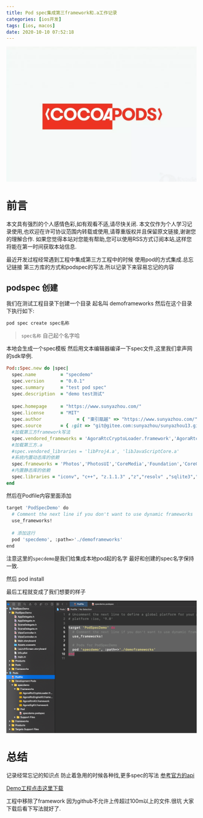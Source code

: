 ```yaml
---
title: Pod spec集成第三framework和.a工作记录
categories: [ios开发]
tags: [ios, macos]
date: 2020-10-10 07:52:18
---
```


![](/assets/images/20201010PodSpec/cocoapods.png)

# 前言

本文具有强烈的个人感情色彩,如有观看不适,请尽快关闭. 本文仅作为个人学习记录使用,也欢迎在许可协议范围内转载或使用,请尊重版权并且保留原文链接,谢谢您的理解合作. 如果您觉得本站对您能有帮助,您可以使用RSS方式订阅本站,这样您将能在第一时间获取本站信息.


最近开发过程经常遇到工程中集成第三方工程中的时候 使用pod的方式集成.总忘记链接 第三方库的方式和podspec的写法.所以记录下来容易忘记的内容


## podspec 创建

我们在测试工程目录下创建一个目录 起名叫 demoframeworks 然后在这个目录下执行如下:

``` sh
pod spec create spec名称
```
> `spec名称` 自己起个名字哈

本地会生成一个spec模板
然后用文本编辑器编译一下spec文件,这里我们拿声网的sdk举例.

``` ruby
Pod::Spec.new do |spec|
  spec.name         = "specdemo"
  spec.version      = "0.0.1"
  spec.summary      = "test pod spec"
  spec.description  = "demo test测试"

  spec.homepage     = "https://www.sunyazhou.com/"
  spec.license      = "MIT"
  spec.author             = { "東引甌越" => "https://www.sunyazhou.com/" }
  spec.source       = { :git => "git@gitee.com:sunyazhou/sunyazhou13.github.io-images.git"}
  #加载第三方framework写法
  spec.vendored_frameworks = 'AgoraRtcCryptoLoader.framework','AgoraRtcEngineKit.framework','AgoraRtmKit.framework','AgoraSigKit.framework'
  #加载第三方.a
  #spec.vendored_libraries = 'libProj4.a', 'libJavaScriptCore.a'
  #系统内置动态库的依赖
  spec.frameworks = 'Photos','PhotosUI','CoreMedia','Foundation','CoreGraphics','CoreMotion','QuartzCore','MobileCoreServices','Security','CoreText','VideoToolbox','CoreTelephony','AudioToolbox','SystemConfiguration','AVFoundation', 'CoreLocation','AdSupport','OpenGLES','CoreML'
  #内置静态库的依赖
  spec.libraries = "iconv", "c++", "z.1.1.3" ,"z","resolv" ,"sqlite3","icucore","z.1.2.5"  
end

```
然后在Podfile内容里面添加

``` sh
target 'PodSpecDemo' do
  # Comment the next line if you don't want to use dynamic frameworks
  use_frameworks!

  # 添加这行
  pod 'specdemo', :path=>'./demoframeworks'
end
```

注意这里的`specdemo`是我们给集成本地pod起的名字 最好和创建的spec名字保持一致.

然后 pod install

最后工程就变成了我们想要的样子

![](/assets/images/20201010PodSpec/cocoapods1.png)


# 总结

记录经常忘记的知识点 防止着急用的时候各种找,更多spec的写法 [参考官方的api](https://guides.cocoapods.org/syntax/podspec.html#vendored_libraries)


[Demo工程点击这里下载](https://github.com/sunyazhou13/PodSpecDemo) 

工程中移除了framework 因为github不允许上传超过100m以上的文件.很坑 大家下载后看下写法就好了.
